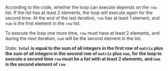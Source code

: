 According to the code, whether the loop can execute depends on the `row` list. If the list has at least 2 elements, the loop will execute again for the second time. At the end of the last iteration, `row` has at least 1 element, and `num` is the first element in the `row` list. 

To execute the loop one more time, `row` must have at least 2 elements, and during the next iteration, `num` will be the second element in the list. 

State: **`total` is equal to the sum of all integers in the first row of `matrix` plus the sum of all integers in the second row of `matrix` plus `num`, for the loop to execute a second time `row` must be a list with at least 2 elements, and `num` is the second element of `row`**